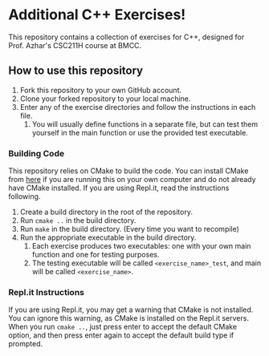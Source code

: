 # Additional C++ Exercises!
This repository contains a collection of exercises for C++, designed for Prof. Azhar's CSC211H course at BMCC.

## How to use this repository
1. Fork this repository to your own GitHub account.
2. Clone your forked repository to your local machine.
3. Enter any of the exercise directories and follow the instructions in each file.
   1. You will usually define functions in a separate file, but can test them yourself in the main function or use the
   provided test executable.

### Building Code
This repository relies on CMake to build the code. You can install CMake from [here](https://cmake.org/download/) if
you are running this on your own computer and do not already have CMake installed. If you are using Repl.it, read the
instructions following.

1. Create a build directory in the root of the repository.
2. Run `cmake ..` in the build directory.
3. Run `make` in the build directory. (Every time you want to recompile)
4. Run the appropriate executable in the build directory.
    1. Each exercise produces two executables: one with your own main function and one for testing purposes.
   2. The testing executable will be called `<exercise_name>_test`, and main will be called `<exercise_name>`.

### Repl.it Instructions
If you are using Repl.it, you may get a warning that CMake is not installed. You can ignore this warning, as CMake is
installed on the Repl.it servers. When you run `cmake ..`, just press enter to accept the default CMake option, and
then press enter again to accept the default build type if prompted.